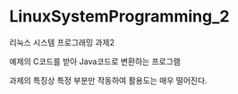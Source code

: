 # LinuxSystemProgramming_2
리눅스 시스템 프로그래밍 과제2

예제의 C코드를 받아 Java코드로 변환하는 프로그램

과제의 특징상 특정 부분만 작동하여 활용도는 매우 떨어진다.
